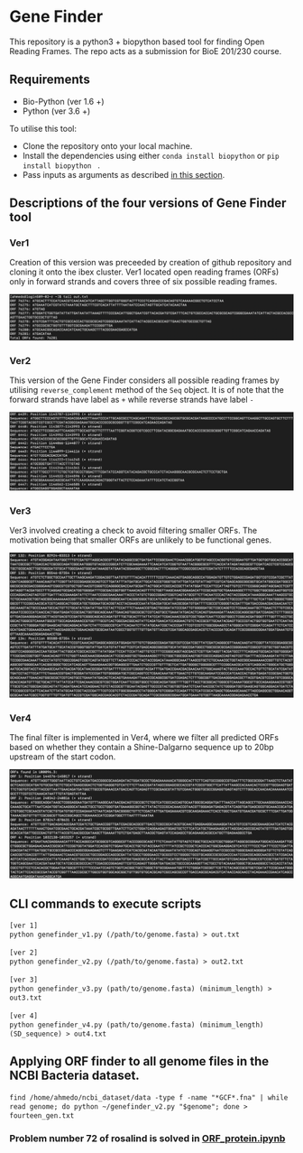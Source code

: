 # Gene Finder
This repository is a python3 + biopython based tool for finding Open Reading Frames. The repo acts as a submission for BioE 201/230 course.


## Requirements
* Bio-Python (ver 1.6 +)
* Python (ver 3.6 +)

To utilise this tool:
* Clone the repository onto your local machine.
* Install the dependencies using either ```conda install biopython``` or ```pip install biopython ``` .
* Pass inputs as arguments as described [in this section](#cli-commands-to-execute-scripts).


## Descriptions of the four versions of Gene Finder tool

### Ver1

Creation of this version was preceeded by creation of github repository and cloning it onto the ibex cluster. Ver1 located open reading frames (ORFs) only in forward strands and covers three of six possible reading frames.


![Alt text](/Screenshots/1.png?raw=true "Output of Ver1")


### Ver2

This version of the Gene Finder considers all possible reading frames by utilising ```reverse_complement``` method of the ```Seq``` object. It is of note that the forward strands have label as ```+``` while reverse strands have label ```-```


![Alt text](/Screenshots/2.png?raw=true "Output of Ver2")


### Ver3

Ver3 involved creating a check to avoid filtering smaller ORFs. The motivation being that smaller ORFs are unlikely to be functional genes.

![Alt text](/Screenshots/3.png?raw=true "Output of Ver3")


### Ver4

The final filter is implemented in Ver4, where we filter all predicted ORFs based on whether they contain a Shine-Dalgarno sequence up to 20bp upstream of the start codon.

![Alt text](/Screenshots/4.png?raw=true "Output of Ver4")



## CLI commands to execute scripts


```
[ver 1]
python genefinder_v1.py (/path/to/genome.fasta) > out.txt

[ver 2]
python genefinder_v2.py (/path/to/genome.fasta) > out2.txt

[ver 3]
python genefinder_v3.py (path/to/genome.fasta) (minimum_length) > out3.txt

[ver 4]
python genefinder_v4.py (path/to/genome.fasta) (minimum_length) (SD_sequence) > out4.txt

```

## Applying ORF finder to all genome files in the NCBI Bacteria dataset.
```
find /home/ahmedo/ncbi_dataset/data -type f -name "*GCF*.fna" | while read genome; do python ~/genefinder_v2.py "$genome"; done > fourteen_gen.txt 

```

### Problem number 72 of rosalind is solved in [ORF_protein.ipynb](https://github.com/omar404ahmed/gene_finder/blob/main/ORF_protein.ipynb) 

